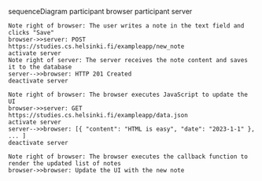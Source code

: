 sequenceDiagram
    participant browser
    participant server

    Note right of browser: The user writes a note in the text field and clicks "Save"
    browser->>server: POST https://studies.cs.helsinki.fi/exampleapp/new_note
    activate server
    Note right of server: The server receives the note content and saves it to the database
    server-->>browser: HTTP 201 Created
    deactivate server

    Note right of browser: The browser executes JavaScript to update the UI
    browser->>server: GET https://studies.cs.helsinki.fi/exampleapp/data.json
    activate server
    server-->>browser: [{ "content": "HTML is easy", "date": "2023-1-1" }, ... ]
    deactivate server

    Note right of browser: The browser executes the callback function to render the updated list of notes
    browser->>browser: Update the UI with the new note

